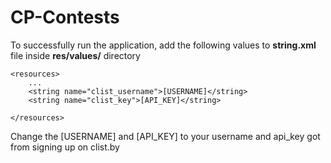 # CP-Contests

To successfully run the application, add the following values to **string.xml** file inside **res/values/** directory

```
<resources>
    ...
    <string name="clist_username">[USERNAME]</string>
    <string name="clist_key">[API_KEY]</string>
    
</resources>
```

Change the [USERNAME] and [API_KEY] to your username and api_key got from signing up on clist.by
